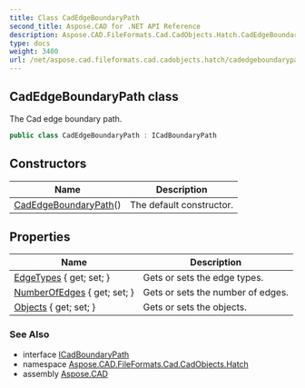 ```yaml
---
title: Class CadEdgeBoundaryPath
second_title: Aspose.CAD for .NET API Reference
description: Aspose.CAD.FileFormats.Cad.CadObjects.Hatch.CadEdgeBoundaryPath class. The Cad edge boundary path
type: docs
weight: 3400
url: /net/aspose.cad.fileformats.cad.cadobjects.hatch/cadedgeboundarypath/
---
```

## CadEdgeBoundaryPath class

The Cad edge boundary path.

```csharp
public class CadEdgeBoundaryPath : ICadBoundaryPath
```

## Constructors

| Name | Description |
| --- | --- |
| [CadEdgeBoundaryPath](cadedgeboundarypath/)() | The default constructor. |

## Properties

| Name | Description |
| --- | --- |
| [EdgeTypes](../../aspose.cad.fileformats.cad.cadobjects.hatch/cadedgeboundarypath/edgetypes/) { get; set; } | Gets or sets the edge types. |
| [NumberOfEdges](../../aspose.cad.fileformats.cad.cadobjects.hatch/cadedgeboundarypath/numberofedges/) { get; set; } | Gets or sets the number of edges. |
| [Objects](../../aspose.cad.fileformats.cad.cadobjects.hatch/cadedgeboundarypath/objects/) { get; set; } | Gets or sets the objects. |

### See Also

* interface [ICadBoundaryPath](../icadboundarypath/)
* namespace [Aspose.CAD.FileFormats.Cad.CadObjects.Hatch](../../aspose.cad.fileformats.cad.cadobjects.hatch/)
* assembly [Aspose.CAD](../../)


